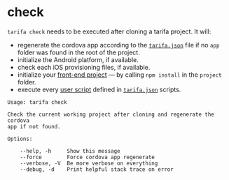 # check

`tarifa check` needs to be executed after cloning a tarifa project. It will:
* regenerate the cordova app according to the [`tarifa.json`](../project/index.md#tarifajson-and-privatejson) file if no `app` folder was found in the root of the project.
* initialize the Android platform, if available.
* check each iOS provisioning files, if available.
* initialize your [front-end project](../project/index.md#the-www-project) — by calling `npm install` in the `project` folder.
* execute every [user script](../configurations/index.md#check) defined in [`tarifa.json`](../project/index.md#tarifajson-and-privatejson) scripts.

```
Usage: tarifa check

Check the current working project after cloning and regenerate the cordova
app if not found.

Options:

    --help, -h     Show this message
    --force        Force cordova app regenerate
    --verbose, -V  Be more verbose on everything
    --debug, -d    Print helpful stack trace on error
```
